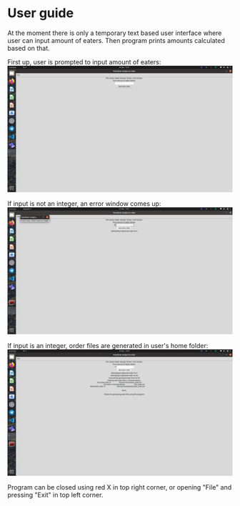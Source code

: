 # User guide

At the moment there is only a temporary text based user interface where user can input amount of eaters. Then program prints amounts calculated based on that.

First up, user is prompted to input amount of eaters:
![start view](../files/start_view.png)

If input is not an integer, an error window comes up:
![error view](../files/error_view.png)

If input is an integer, order files are generated in user's home folder:
![done view](../files/done_view.png)

Program can be closed using red X in top right corner, or opening "File" and pressing "Exit" in top left corner.

